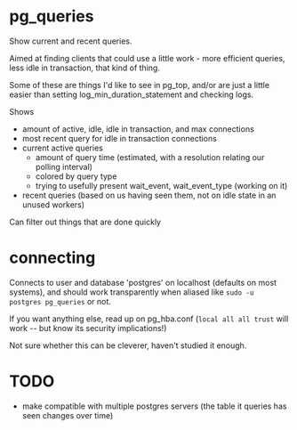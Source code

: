 # pg_queries
Show current and recent queries.

Aimed at finding clients that could use a little work - more efficient queries, less idle in transaction, that kind of thing.

Some of these are things I'd like to see in pg_top, and/or are just a little easier than setting log_min_duration_statement and checking logs.


Shows 
- amount of active, idle, idle in transaction, and max connections
- most recent query for idle in transaction connections
- current active queries 
  - amount of query time (estimated, with a resolution relating our polling interval)
  - colored by query type
  - trying to usefully present wait_event, wait_event_type (working on it)
- recent queries (based on us having seen them, not on idle state in an unused workers)

Can filter out things that are done quickly 


# connecting

Connects to user and database 'postgres' on localhost (defaults on most systems), and should work transparently when aliased like `sudo -u postgres pg_queries` or not.

If you want anything else, read up on pg_hba.conf   (`local all all trust`   will work -- but know its security implications!)

Not sure whether this can be cleverer, haven't studied it enough.


# TODO
- make compatible with multiple postgres servers (the table it queries has seen changes over time)

  
